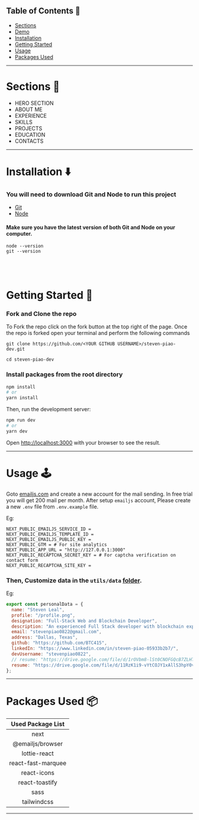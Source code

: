 
## Table of Contents :scroll:

- [Sections](#sections-bookmark)
- [Demo](#demo-movie_camera)
- [Installation](#installation-arrow_down)
- [Getting Started](#getting-started-dart)
- [Usage](#usage-joystick)
- [Packages Used](#packages-used-package)

---

# Sections :bookmark:

- HERO SECTION
- ABOUT ME
- EXPERIENCE
- SKILLS
- PROJECTS
- EDUCATION
- CONTACTS

---

# Installation :arrow_down:

### You will need to download Git and Node to run this project

- [Git](https://git-scm.com/downloads)
- [Node](https://nodejs.org/en/download/)

#### Make sure you have the latest version of both Git and Node on your computer.

```
node --version
git --version
```

## <br />

# Getting Started :dart:

### Fork and Clone the repo

To Fork the repo click on the fork button at the top right of the page. Once the repo is forked open your terminal and perform the following commands

```
git clone https://github.com/<YOUR GITHUB USERNAME>/steven-piao-dev.git

cd steven-piao-dev
```

### Install packages from the root directory

```bash
npm install
# or
yarn install
```

Then, run the development server:

```bash
npm run dev
# or
yarn dev
```

Open [http://localhost:3000](http://localhost:3000) with your browser to see the result.

---

# Usage :joystick:

Goto [emailjs.com](https://www.emailjs.com/) and create a new account for the mail sending. In free trial you will get 200 mail per month. After setup `emailjs` account, Please create a new `.env` file from `.env.example` file.

Eg:

```env
NEXT_PUBLIC_EMAILJS_SERVICE_ID =
NEXT_PUBLIC_EMAILJS_TEMPLATE_ID =
NEXT_PUBLIC_EMAILJS_PUBLIC_KEY =
NEXT_PUBLIC_GTM = # For site analytics
NEXT_PUBLIC_APP_URL = "http://127.0.0.1:3000"
NEXT_PUBLIC_RECAPTCHA_SECRET_KEY = # For captcha verification on contact form
NEXT_PUBLIC_RECAPTCHA_SITE_KEY =
```

### Then, Customize data in the `utils/data` [folder](https://github.com/BTC415/developer-portfolio/tree/main/utils/data).

Eg:

```javascript
export const personalData = {
  name: "Steven Leal",
  profile: "/profile.png",
  designation: "Full-Stack Web and Blockchain Developer",
  description: "An experienced Full Stack developer with blockchain experience, who likes challenges. Had the opportunity to work on various fields of the software engineering, including Frontend and Backend development, CI/CD pipelines, Blockchain Smart Contract development and Web3 integration. Always trying to overcome challenging situations, while continuous learning and continuous development in each day, without skipping.",
  email: "stevenpiao0822@gmail.com",
  address: "Dallas, Texas",
  github: "https://github.com/BTC415",
  linkedIn: "https://www.linkedin.com/in/steven-piao-05933b2b7/",
  devUsername: "stevenpiao0822",
  // resume: "https://drive.google.com/file/d/1rOVbm8-lSt0CNOFGQcB7ZLHTrymAJcV-/view?usp=sharing",
  resume: "https://drive.google.com/file/d/11RzK1i9-vYtCOJY1xAllS3hpY0vO7wl5/view?usp=sharing"
};

```
---

# Packages Used :package:

| Used Package List  |
| :----------------: |
|        next        |
|  @emailjs/browser  |
|    lottie-react    |
| react-fast-marquee |
|    react-icons     |
|   react-toastify   |
|        sass        |
|    tailwindcss     |

---
